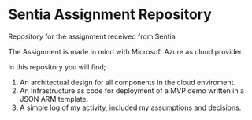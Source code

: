 # Sentia Assignment Repository
Repository for the assignment received from Sentia

The Assignment is made in mind with Microsoft Azure as cloud provider.

In this repository you will find;
1. An architectual design for all components in the cloud enviroment.
2. An Infrastructure as code for deployment of a MVP demo written in a JSON ARM template.
3. A simple log of my activity, included my assumptions and decisions.
